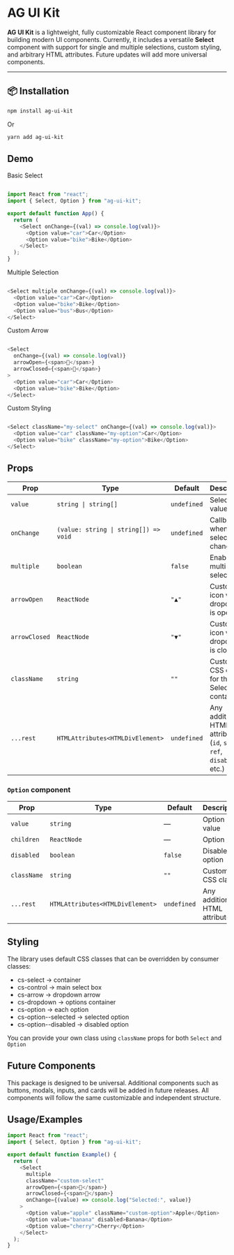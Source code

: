 # AG UI Kit

**AG UI Kit** is a lightweight, fully customizable React component library for building modern UI components. Currently, it includes a versatile **Select** component with support for single and multiple selections, custom styling, and arbitrary HTML attributes. Future updates will add more universal components.

---

## 📦 Installation

```bash
npm install ag-ui-kit
```

Or 

```bash
yarn add ag-ui-kit
```


## Demo

Basic Select

```javascript

import React from "react";
import { Select, Option } from "ag-ui-kit";

export default function App() {
  return (
    <Select onChange={(val) => console.log(val)}>
      <Option value="car">Car</Option>
      <Option value="bike">Bike</Option>
    </Select>
  );
}

```

Multiple Selection

```javascript

<Select multiple onChange={(val) => console.log(val)}>
  <Option value="car">Car</Option>
  <Option value="bike">Bike</Option>
  <Option value="bus">Bus</Option>
</Select>

```

Custom Arrow

```javascript

<Select
  onChange={(val) => console.log(val)}
  arrowOpen={<span>🔼</span>}
  arrowClosed={<span>🔽</span>}
>
  <Option value="car">Car</Option>
  <Option value="bike">Bike</Option>
</Select>
```

Custom Styling

```javascript

<Select className="my-select" onChange={(val) => console.log(val)}>
  <Option value="car" className="my-option">Car</Option>
  <Option value="bike" className="my-option">Bike</Option>
</Select>

```

## Props

| Prop          | Type                                  | Default     | Description                                                             |
| ------------- | ------------------------------------- | ----------- | ----------------------------------------------------------------------- |
| `value`       | `string \| string[]`                  | `undefined` | Selected value(s)                                                       |
| `onChange`    | `(value: string \| string[]) => void` | `undefined` | Callback when selection changes                                         |
| `multiple`    | `boolean`                             | `false`     | Enables multi-select                                                    |
| `arrowOpen`   | `ReactNode`                           | `"▲"`       | Custom icon when dropdown is open                                       |
| `arrowClosed` | `ReactNode`                           | `"▼"`       | Custom icon when dropdown is closed                                     |
| `className`   | `string`                              | `""`        | Custom CSS class for the Select container                               |
| `...rest`     | `HTMLAttributes<HTMLDivElement>`      | `undefined` | Any additional HTML attributes (`id`, `style`, `ref`, `disabled`, etc.) |


### `Option` component

| Prop        | Type                             | Default     | Description                    |
| ----------- | -------------------------------- | ----------- | ------------------------------ |
| `value`     | `string`                         | —           | Option value                   |
| `children`  | `ReactNode`                      | —           | Option label                   |
| `disabled`  | `boolean`                        | `false`     | Disable this option            |
| `className` | `string`                         | `""`        | Custom CSS class               |
| `...rest`   | `HTMLAttributes<HTMLDivElement>` | `undefined` | Any additional HTML attributes |


## Styling

The library uses default CSS classes that can be overridden by consumer classes:

* cs-select → container
* cs-control → main select box
* cs-arrow → dropdown arrow
* cs-dropdown → options container
* cs-option → each option
* cs-option--selected → selected option
* cs-option--disabled → disabled option

You can provide your own class using `className` props for both `Select` and `Option`

## Future Components

This package is designed to be universal. Additional components such as buttons, modals, inputs, and cards will be added in future releases. All components will follow the same customizable and independent structure.
## Usage/Examples

```javascript
import React from "react";
import { Select, Option } from "ag-ui-kit";

export default function Example() {
  return (
    <Select
      multiple
      className="custom-select"
      arrowOpen={<span>🔼</span>}
      arrowClosed={<span>🔽</span>}
      onChange={(value) => console.log("Selected:", value)}
    >
      <Option value="apple" className="custom-option">Apple</Option>
      <Option value="banana" disabled>Banana</Option>
      <Option value="cherry">Cherry</Option>
    </Select>
  );
}

```

